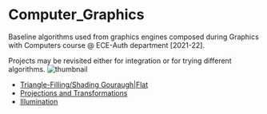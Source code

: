 # Computer_Graphics
Baseline algorithms used from graphics engines composed during Graphics with Computers course @ ECE-Auth department [2021-22].

Projects may be revisited either for integration or for trying different algorithms. 
![thumbnail](https://p7.hiclipart.com/preview/61/727/771/cinema-4d-rendering-computer-software-desktop-wallpaper-ray-thumbnail.jpg)
* [Triangle-Filling/Shading Gouraugh|Flat](https://github.com/harryfilis/Computer_Graphics/tree/master/TriangleShading_Gouraugh-Flat)
* [Projections and Transformations](https://github.com/ArtoriasAbyssslayer/Computer_Graphics/tree/master/Transformations-Projections-Rasterization)
* [Illumination](https://github.com/harryfilis/Computer_Graphics/tree/master/Illumination)
